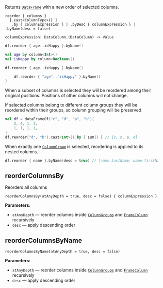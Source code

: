 [//]: # (title: reorder)

<!---IMPORT org.jetbrains.kotlinx.dataframe.samples.api.Modify-->

Returns [`DataFrame`](DataFrame.md) with a new order of selected columns.

```text
reorder { columns }
  [.cast<ColumnType>() ]
   .by { columnExpression } | .byDesc { columnExpression } | .byName(desc = false)
    
columnExpression: DataColumn.(DataColumn) -> Value
```

<!---FUN reorder-->
<tabs>
<tab title="Properties">

```kotlin
df.reorder { age..isHappy }.byName()
```

</tab>
<tab title="Accessors">

```kotlin
val age by column<Int>()
val isHappy by column<Boolean>()

df.reorder { age..isHappy }.byName()
```

</tab>
<tab title="Strings">

```kotlin
    df.reorder { "age".."isHappy" }.byName()
}
```

</tab></tabs>
<inline-frame src="resources/org.jetbrains.kotlinx.dataframe.samples.api.Modify.reorder.html" width="100%"/>
<!---END-->

When a subset of columns is selected they will be reordered among their original positions. Positions of other columns will not change. 

If selected columns belong to different column groups they will be reordered within their groups, so column grouping will be preserved.

<!---FUN reorderSome-->

```kotlin
val df = dataFrameOf("c", "d", "a", "b")(
    3, 4, 1, 2,
    1, 1, 1, 1,
)
df.reorder("d", "b").cast<Int>().by { sum() } // [c, b, a, d]
```

<!---END-->

When exactly one [`ColumnGroup`](DataColumn.md#columngroup) is selected, reordering is applied to its nested columns.

<!---FUN reorderInGroup-->

```kotlin
df.reorder { name }.byName(desc = true) // [name.lastName, name.firstName]
```

<inline-frame src="resources/org.jetbrains.kotlinx.dataframe.samples.api.Modify.reorderInGroup.html" width="100%"/>
<!---END-->

## reorderColumnsBy

Reorders all columns

```text
reorderColumnsBy(atAnyDepth = true, desc = false) { columnExpression }
```

**Parameters:**
* `atAnyDepth` — reorder columns inside [`ColumnGroups`](DataColumn.md#columngroup) and [`FrameColumn`](DataColumn.md#framecolumn) recursively
* `desc` — apply descending order

## reorderColumnsByName

```text
reorderColumnsByName(atAnyDepth = true, desc = false)
```

**Parameters:**
* `atAnyDepth` — reorder columns inside [`ColumnGroups`](DataColumn.md#columngroup) and [`FrameColumn`](DataColumn.md#framecolumn) recursively
* `desc` — apply descending order
